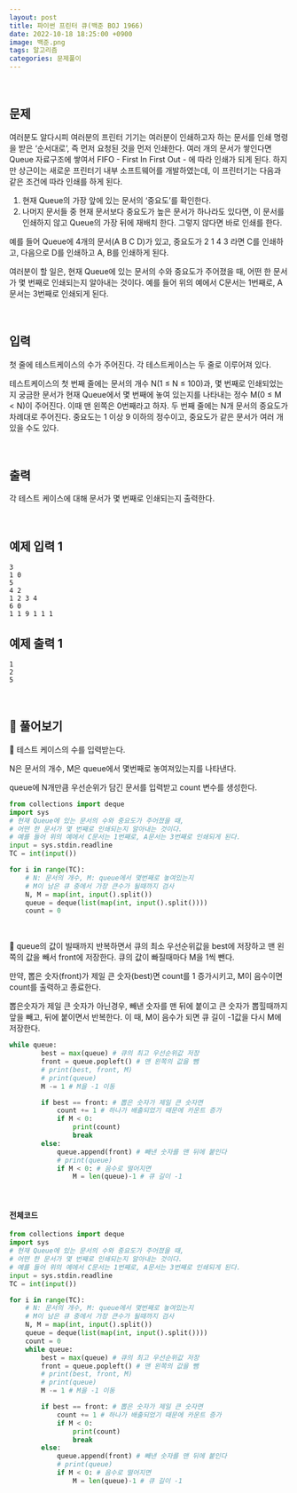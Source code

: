 ```yaml
---
layout: post
title: 파이썬 프린터 큐(백준 BOJ 1966)
date: 2022-10-18 18:25:00 +0900
image: 백준.png
tags: 알고리즘
categories: 문제풀이
---
```


<br>

## 문제

여러분도 알다시피 여러분의 프린터 기기는 여러분이 인쇄하고자 하는 문서를 인쇄 명령을 받은 ‘순서대로’, 즉 먼저 요청된 것을 먼저 인쇄한다. 여러 개의 문서가 쌓인다면 Queue 자료구조에 쌓여서 FIFO - First In First Out - 에 따라 인쇄가 되게 된다. 하지만 상근이는 새로운 프린터기 내부 소프트웨어를 개발하였는데, 이 프린터기는 다음과 같은 조건에 따라 인쇄를 하게 된다.

1. 현재 Queue의 가장 앞에 있는 문서의 ‘중요도’를 확인한다.
2. 나머지 문서들 중 현재 문서보다 중요도가 높은 문서가 하나라도 있다면, 이 문서를 인쇄하지 않고 Queue의 가장 뒤에 재배치 한다. 그렇지 않다면 바로 인쇄를 한다.

예를 들어 Queue에 4개의 문서(A B C D)가 있고, 중요도가 2 1 4 3 라면 C를 인쇄하고, 다음으로 D를 인쇄하고 A, B를 인쇄하게 된다.

여러분이 할 일은, 현재 Queue에 있는 문서의 수와 중요도가 주어졌을 때, 어떤 한 문서가 몇 번째로 인쇄되는지 알아내는 것이다. 예를 들어 위의 예에서 C문서는 1번째로, A문서는 3번째로 인쇄되게 된다.

<br>

## 입력

첫 줄에 테스트케이스의 수가 주어진다. 각 테스트케이스는 두 줄로 이루어져 있다.

테스트케이스의 첫 번째 줄에는 문서의 개수 N(1 ≤ N ≤ 100)과, 몇 번째로 인쇄되었는지 궁금한 문서가 현재 Queue에서 몇 번째에 놓여 있는지를 나타내는 정수 M(0 ≤ M < N)이 주어진다. 이때 맨 왼쪽은 0번째라고 하자. 두 번째 줄에는 N개 문서의 중요도가 차례대로 주어진다. 중요도는 1 이상 9 이하의 정수이고, 중요도가 같은 문서가 여러 개 있을 수도 있다.

<br>

## 출력

각 테스트 케이스에 대해 문서가 몇 번째로 인쇄되는지 출력한다.

<br>

## 예제 입력 1 

```
3
1 0
5
4 2
1 2 3 4
6 0
1 1 9 1 1 1
```

## 예제 출력 1

```
1
2
5
```

<br>

## 📝 풀어보기

📌 테스트 케이스의 수를 입력받는다.

N은 문서의 개수, M은 queue에서 몇번째로 놓여져있는지를 나타낸다.

queue에 N개만큼 우선순위가 담긴 문서를 입력받고 count 변수를 생성한다.

``` python
from collections import deque
import sys
# 현재 Queue에 있는 문서의 수와 중요도가 주어졌을 때, 
# 어떤 한 문서가 몇 번째로 인쇄되는지 알아내는 것이다. 
# 예를 들어 위의 예에서 C문서는 1번째로, A문서는 3번째로 인쇄되게 된다.
input = sys.stdin.readline
TC = int(input())

for i in range(TC):
    # N: 문서의 개수, M: queue에서 몇번째로 놓여있는지
    # M이 남은 큐 중에서 가장 큰수가 될때까지 검사
    N, M = map(int, input().split())
    queue = deque(list(map(int, input().split())))
    count = 0
```

<br>

📌 queue의 값이 빌때까지 반복하면서 큐의 최소 우선순위값을 best에 저장하고 맨 왼쪽의 값을 빼서 front에 저장한다. 큐의 값이 빠질때마다 M을 1씩 뺀다.

만약, 뽑은 숫자(front)가 제일 큰 숫자(best)면 count를 1 증가시키고, M이 음수이면 count를 출력하고 종료한다.

뽑은숫자가 제일 큰 숫자가 아닌경우, 빼낸 숫자를 맨 뒤에 붙이고 큰 숫자가 뽑힐때까지 앞을 빼고, 뒤에 붙이면서 반복한다. 이 때, M이 음수가 되면 큐 길이 -1값을 다시 M에 저장한다. 

``` python
while queue:
        best = max(queue) # 큐의 최고 우선순위값 저장
        front = queue.popleft() # 맨 왼쪽의 값을 뺌
        # print(best, front, M)
        # print(queue)
        M -= 1 # M을 -1 이동

        if best == front: # 뽑은 숫자가 제일 큰 숫자면
            count += 1 # 하나가 배출되었기 때문에 카운트 증가
            if M < 0: 
                print(count) 
                break
        else:
            queue.append(front) # 빼낸 숫자를 맨 뒤에 붙인다
            # print(queue) 
            if M < 0: # 음수로 떨어지면
                M = len(queue)-1 # 큐 길이 -1 
```

<br>

#### 전체코드

``` python
from collections import deque
import sys
# 현재 Queue에 있는 문서의 수와 중요도가 주어졌을 때, 
# 어떤 한 문서가 몇 번째로 인쇄되는지 알아내는 것이다. 
# 예를 들어 위의 예에서 C문서는 1번째로, A문서는 3번째로 인쇄되게 된다.
input = sys.stdin.readline
TC = int(input())

for i in range(TC):
    # N: 문서의 개수, M: queue에서 몇번째로 놓여있는지
    # M이 남은 큐 중에서 가장 큰수가 될때까지 검사
    N, M = map(int, input().split())
    queue = deque(list(map(int, input().split())))
    count = 0
    while queue:
        best = max(queue) # 큐의 최고 우선순위값 저장
        front = queue.popleft() # 맨 왼쪽의 값을 뺌
        # print(best, front, M)
        # print(queue)
        M -= 1 # M을 -1 이동

        if best == front: # 뽑은 숫자가 제일 큰 숫자면
            count += 1 # 하나가 배출되었기 때문에 카운트 증가
            if M < 0: 
                print(count) 
                break
        else:
            queue.append(front) # 빼낸 숫자를 맨 뒤에 붙인다
            # print(queue) 
            if M < 0: # 음수로 떨어지면
                M = len(queue)-1 # 큐 길이 -1 
```

